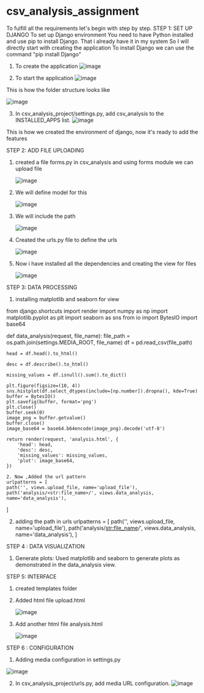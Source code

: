 # csv_analysis_assignment

To fulfill all the requirements let's begin with step by step.
STEP 1: SET UP DJANGO 
To set up Django environment You need to have Python installed and use pip to install Django. That i already have it in my system So I will directly start with creating the application 
To install Django we can use the command "pip install Django" 
1. To create the application
![image](https://github.com/Foramsp/csv_analysis_assignment/assets/87531019/9e520912-63ff-4d0b-884f-2d162f50d4e6)

2. To start the application
   ![image](https://github.com/Foramsp/csv_analysis_assignment/assets/87531019/f9e148c0-e01f-4967-96a3-47809069899a)

This is how the folder structure looks like

   ![image](https://github.com/Foramsp/csv_analysis_assignment/assets/87531019/fe71e6ec-6176-41df-b03b-eac644679171)

3. In csv_analysis_project/settings.py, add csv_analysis to the INSTALLED_APPS list.
  ![image](https://github.com/Foramsp/csv_analysis_assignment/assets/87531019/4e01c81d-847c-4599-9667-a05b11f50302)

This is how we created the environment of django, now it's ready to add the features 

STEP 2: ADD FILE UPLOADING 

1. created a file forms.py in csv_analysis and using forms module we can upload file
   
   ![image](https://github.com/Foramsp/csv_analysis_assignment/assets/87531019/f740d771-acd0-4c6f-8241-e1d114b3b076)

2. We will define model for this
   
   ![image](https://github.com/Foramsp/csv_analysis_assignment/assets/87531019/bfb853de-709d-41b9-93ff-4366356fd2c1)

3. We will include the path

   ![image](https://github.com/Foramsp/csv_analysis_assignment/assets/87531019/e43f88a2-2910-4864-acc0-12daa7229a8b)

4. Created the urls.py file to define the urls

   ![image](https://github.com/Foramsp/csv_analysis_assignment/assets/87531019/37b1e2b0-a163-4037-a4d9-b40bb011e825)

5. Now i have installed all the dependencies and creating the view for files
   
   ![image](https://github.com/Foramsp/csv_analysis_assignment/assets/87531019/abe40387-22c8-4806-827e-6fcfc2eb5dd8)


STEP 3: DATA PROCESSING

1. installing matplotlib and seaborn for view
   
from django.shortcuts import render
import numpy as np
import matplotlib.pyplot as plt
import seaborn as sns
from io import BytesIO
import base64

def data_analysis(request, file_name):
    file_path = os.path.join(settings.MEDIA_ROOT, file_name)
    df = pd.read_csv(file_path)

    head = df.head().to_html()
    
    desc = df.describe().to_html()

    missing_values = df.isnull().sum().to_dict()

    plt.figure(figsize=(10, 4))
    sns.histplot(df.select_dtypes(include=[np.number]).dropna(), kde=True)
    buffer = BytesIO()
    plt.savefig(buffer, format='png')
    plt.close()
    buffer.seek(0)
    image_png = buffer.getvalue()
    buffer.close()
    image_base64 = base64.b64encode(image_png).decode('utf-8')

    return render(request, 'analysis.html', {
        'head': head,
        'desc': desc,
        'missing_values': missing_values,
        'plot': image_base64,
    })

    2. Now ,Added the url pattern 
    urlpatterns = [
    path('', views.upload_file, name='upload_file'),
    path('analysis/<str:file_name>/', views.data_analysis, name='data_analysis'),
]

2. adding the path in urls
   urlpatterns = [
    path('', views.upload_file, name='upload_file'),
    path('analysis/<str:file_name>/', views.data_analysis, name='data_analysis'),
]


STEP 4 : DATA VISUALIZATION

1. Generate plots:
Used matplotlib and seaborn to generate plots as demonstrated in the data_analysis view.

STEP 5: INTERFACE

1. created templates folder
2. Added html file upload.html

   ![image](https://github.com/Foramsp/csv_analysis_assignment/assets/87531019/f22a1f53-0419-465d-926a-edcb7a5642ae)

3. Add another html file analysis.html
   
   ![image](https://github.com/Foramsp/csv_analysis_assignment/assets/87531019/fd521088-aea3-443d-b223-b0cccb4a7b76)


STEP 6 : CONFIGURATION

1. Adding media configuration in settings.py
   
![image](https://github.com/Foramsp/csv_analysis_assignment/assets/87531019/9956ff2b-682a-45d7-891a-20f2f2f514ce)

2. In csv_analysis_project/urls.py, add media URL configuration.
![image](https://github.com/Foramsp/csv_analysis_assignment/assets/87531019/6618887c-a6e5-4ae4-b243-d0f5e17ef55a)








   








